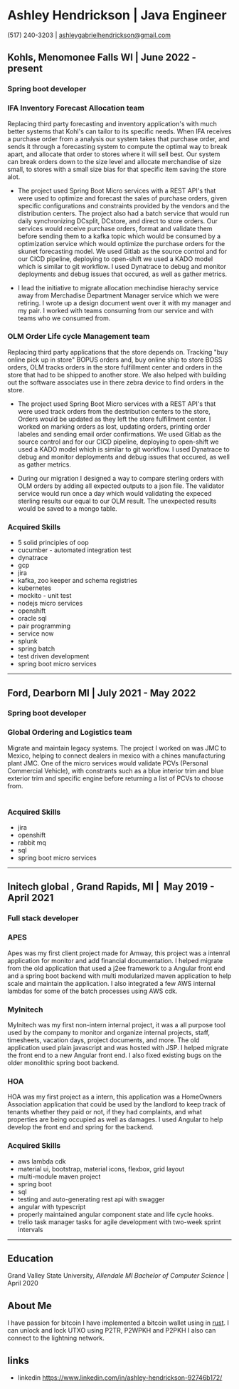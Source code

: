# Ashley Hendrickson | Java Engineer

(517)‌ ‌240-3203‌ ‌|‌ ‌ashleygabrielhendrickson@gmail.com‌‌ ‌

## Kohls, Menomonee Falls WI | June 2022 - present

### Spring boot developer

### IFA Inventory Forecast Allocation team

Replacing third party forecasting and inventory application's with much better systems that Kohl's can tailor to its specific needs. When IFA receives a purchase order from a analysis our system takes that purchase order, and sends it through a forecasting system to compute the optimal way to break apart, and allocate that order to stores where it will sell best. Our system can break orders down to the size level and allocate merchandise of size small, to stores with a small size bias for that specific item saving the store alot.

* The project used Spring Boot Micro services with a REST API's that were used to optimize and forecast the sales of purchase orders, given specific configurations and constraints provided by the vendors and the distribution centers. The project also had a batch service that would run daily synchronizing DCsplit, DCstore, and direct to store orders. Our services would receive purchase orders, format and validate them before sending them to a kafka topic which would be consumed by a optimization service which would optimize the purchase orders for the skunet forecasting model. We used Gitlab as the source control and for our CICD pipeline, deploying to open-shift we used a KADO model which is similar to git workflow. I used Dynatrace to debug and monitor deployments and debug issues that occured, as well as gather metrics. 

* I lead the initiative to migrate allocation mechindise hierachy service away from Merchadise Department Manager service which we were retiring. I wrote up a design document went over it with my manager and my pair. I worked with teams consuming from our service and with teams who we consumed from. 

### OLM Order Life cycle Management team

Replacing third party applications that the store depends on. Tracking "buy online pick up in store" BOPUS orders and, buy online ship to store BOSS orders, OLM tracks orders in the store fulfillment center and orders in the store that had to be shipped to another store. We also helped with building out the software associates use in there zebra device to find orders in the store.       

* The project used Spring Boot Micro services with a REST API's that were used track orders from the destribution centers to the store, Orders would be updated as they left the store fulfillment center. I worked on marking orders as lost, updating orders, printing order labeles and sending email order confirmations. We used Gitlab as the source control and for our CICD pipeline, deploying to open-shift we used a KADO model which is similar to git workflow. I used Dynatrace to debug and monitor deployments and debug issues that occured, as well as gather metrics. 

* During our migration I designed a way to compare sterling orders with OLM orders by adding all expected outputs to a json file. The validator service would run once a day which would validating the expeced sterling results our equal to our OLM result. The unexpected results would be saved to a mongo table.    

### Acquired‌ ‌Skills‌ ‌

* 5 solid principles of oop
* cucumber - automated integration test
* dynatrace
* gcp
* jira‌ ‌‌‌ ‌‌ ‌
* kafka, zoo keeper and schema registries
* kubernetes
* mockito - unit test
* nodejs micro services
* openshift ‌
* oracle sql‌‌
* pair programming
* service now
* splunk
* spring batch
* test driven development
* ‌spring boot micro services

------------------

## Ford,‌ ‌Dearborn MI‌ | July‌ ‌2021‌ ‌-‌ ‌May 20‌22 ‌

### Spring boot developer

### Global‌ ‌Ordering‌ ‌and Logistics team ‌

Migrate and maintain legacy systems. The project I worked on was JMC to Mexico, helping to connect dealers in mexico with a chines manufacturing plant JMC. One of the micro services would validate PCVs (Personal Commercial Vehicle), with constrants such as a blue interior trim and blue exterior trim and specific engine before returning a list of PCVs to choose from.  
‌
### Acquired‌ ‌Skills‌ ‌

* jira‌ ‌‌‌ ‌‌ ‌
* openshift ‌
* rabbit mq
* sql‌‌
* ‌spring boot micro services

------------------

## Initech‌ ‌global‌ ‌,‌ ‌Grand‌ ‌Rapids,‌ ‌MI‌ | ‌ May‌ ‌2019‌ ‌-‌ ‌April‌ ‌2021‌‌ ‌

### Full stack developer

### APES‌‌ ‌

Apes‌ ‌was‌ ‌my‌ ‌first‌ ‌client‌ ‌project‌ ‌made for Amway, this project was a intenral application ‌for ‌‌monitor‌ ‌and‌ ‌add‌‌ financial‌ ‌documentation.‌ ‌I‌ ‌helped‌ ‌migrate‌ ‌from‌ ‌the‌ ‌old‌ ‌application‌ ‌that‌ ‌used a j2ee framework ‌to‌‌ a ‌Angular‌ ‌front‌ ‌end‌ ‌and‌ ‌a‌ spring boot back‌end with multi‌ ‌modularized‌ ‌maven‌ ‌application‌ to help scale and maintain the application. I‌‌ also‌ ‌integrated‌ ‌a‌ ‌few‌ ‌AWS‌ ‌internal‌ ‌lambdas‌ ‌for‌ ‌some‌ ‌of‌ ‌the‌ ‌batch‌ ‌processes using AWS cdk.‌‌ ‌

### MyInitech‌‌ ‌

MyInitech‌ ‌was‌ ‌my‌ ‌first‌ ‌non-intern‌ ‌internal‌ ‌project,‌ ‌it‌ ‌was‌ ‌a all purpose tool used‌ ‌by‌ ‌the‌ ‌company‌ ‌to‌ ‌monitor‌ ‌and‌ ‌organize‌‌ internal‌ ‌projects,‌ ‌staff,‌ ‌timesheets,‌ ‌vacation‌ ‌days,‌ ‌project‌ ‌documents,‌ ‌and‌ ‌more.‌ ‌ The‌ ‌old‌ ‌application‌ ‌used ‌plain‌ ‌javascript‌ ‌and‌ ‌was‌ ‌hosted‌ ‌with‌ ‌JSP.‌ ‌I‌ ‌helped‌ ‌migrate‌ ‌the‌ ‌front‌ ‌end‌ ‌to‌ ‌a‌ ‌new‌ ‌Angular‌‌ front end. ‌I‌ ‌also‌ ‌fixed‌ ‌existing‌ ‌bugs‌ ‌on‌ ‌the‌ ‌older‌ ‌monolithic‌ ‌spring‌ ‌boot‌ ‌backend.‌‌ ‌

### HOA‌‌ ‌

HOA‌ ‌was‌ ‌my‌ ‌first‌ ‌project‌ ‌as‌ a ‌intern,‌ ‌this application was ‌a‌ ‌HomeOwners‌ ‌Association‌ ‌application‌ ‌that‌ ‌could‌ ‌be‌‌ used‌ ‌by‌ ‌the‌ ‌landlord‌ ‌to‌ ‌keep‌ ‌track‌ ‌of‌ ‌tenants‌ ‌whether‌ ‌they‌ ‌paid‌ ‌or‌ ‌not‌, if‌ ‌they‌ ‌had‌ ‌complaints‌,‌ ‌and what‌‌ properties‌ ‌are‌ ‌being‌ ‌occupied‌ ‌as‌ ‌well‌ ‌as‌ ‌damages.‌ ‌I‌ ‌used‌ ‌Angular‌ ‌to‌ ‌help‌ ‌develop‌ ‌the‌ ‌front‌ ‌end‌ ‌and‌ ‌spring‌‌ for the backend.

### Acquired‌ ‌Skills‌ ‌

* aws‌ ‌lambda‌ ‌‌‌cdk‌
* material‌ ‌ui,‌ ‌bootstrap,‌ ‌‌material‌ ‌icons,‌ ‌flexbox,‌ ‌grid‌ ‌layout‌‌ ‌
* multi-module‌ ‌maven‌ ‌project‌
* spring boot
* sql ‌
* testing‌ ‌and‌ ‌auto-generating‌ ‌rest‌ ‌api‌ ‌with‌ ‌swagger‌ ‌ ‌
* ‌angular‌ ‌with typescript
* ‌properly‌ ‌maintained‌ ‌angular‌ ‌component‌ ‌state‌ ‌and‌ ‌life‌ ‌cycle‌ ‌hooks.‌‌ ‌
* ‌trello‌‌ task manager‌ ‌tasks‌ ‌for‌ ‌agile‌ ‌development‌ ‌with‌ ‌two-week‌ ‌sprint‌ ‌intervals‌ ‌

--------------------------------

## Education

Grand‌ ‌Valley‌ ‌State‌ ‌University,‌‌ ‌*Allendale‌ ‌MI‌‌ Bachelor‌ ‌of‌ ‌Computer‌ ‌Science‌* |‌ ‌April‌ ‌2020‌

## About Me

I have passion for bitcoin I have implemented a bitcoin wallet using in [rust](https://github.com/Ashleyhen/rust-bitcoin-wallet/tree/dev). I can unlock and lock UTXO using P2TR, P2WPKH and P2PKH I also can connect to the lightning network. 


## links

* linkedin <https://www.linkedin.com/in/ashley-hendrickson-92746b172/>
